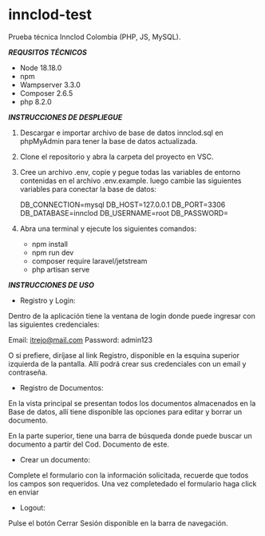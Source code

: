 # innclod-test
Prueba técnica Innclod Colombia (PHP, JS, MySQL).

***REQUSITOS TÉCNICOS***
* Node 18.18.0
* npm  
* Wampserver 3.3.0
* Composer 2.6.5
* php 8.2.0

***INSTRUCCIONES DE DESPLIEGUE***

1.  Descargar e importar archivo de base de datos innclod.sql en phpMyAdmin para tener la base de datos actualizada.
2.  Clone el repositorio y abra la carpeta del proyecto en VSC.
3.  Cree un archivo .env, copie y pegue todas las variables de entorno contenidas en el archivo .env.example.
    luego cambie las siguientes variables para conectar la base de datos:

    DB_CONNECTION=mysql
    DB_HOST=127.0.0.1
    DB_PORT=3306
    DB_DATABASE=innclod
    DB_USERNAME=root
    DB_PASSWORD=
3.  Abra una terminal y ejecute los siguientes comandos:
    * npm install
    * npm run dev
    * composer require laravel/jetstream
    * php artisan serve 



***INSTRUCCIONES DE USO***

* Registro y Login:

Dentro de la aplicación tiene la ventana de login donde puede ingresar con las siguientes credenciales:

Email: itrejo@mail.com
Password: admin123

O si prefiere, diríjase al link Registro, disponible en la esquina superior izquierda de la pantalla. Allí podrá crear sus credenciales con un email y contraseña.

* Registro de Documentos:

En la vista principal se presentan todos los documentos almacenados en la Base de datos, allí tiene disponible las opciones para editar y borrar un documento.

En la parte superior, tiene una barra de búsqueda donde puede buscar un documento a partír del Cod. Documento de este.

* Crear un documento:

Complete el formulario con la información solicitada, recuerde que todos los campos son requeridos. Una vez completedado el formulario haga click en enviar



* Logout:

Pulse el botón Cerrar Sesión disponible en la barra de navegación.

